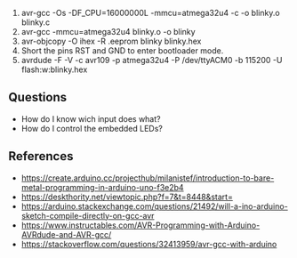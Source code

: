 1. avr-gcc -Os -DF_CPU=16000000L -mmcu=atmega32u4 -c -o blinky.o blinky.c
2. avr-gcc -mmcu=atmega32u4 blinky.o -o blinky
3. avr-objcopy -O ihex -R .eeprom blinky blinky.hex
4. Short the pins RST and GND to enter bootloader mode.
5. avrdude -F -V -c avr109 -p atmega32u4 -P /dev/ttyACM0 -b 115200 -U flash:w:blinky.hex

## Questions
- How do I know wich input does what?
- How do I control the embedded LEDs?

## References
- https://create.arduino.cc/projecthub/milanistef/introduction-to-bare-metal-programming-in-arduino-uno-f3e2b4
- https://deskthority.net/viewtopic.php?f=7&t=8448&start=
- https://arduino.stackexchange.com/questions/21492/will-a-ino-arduino-sketch-compile-directly-on-gcc-avr
- https://www.instructables.com/AVR-Programming-with-Arduino-AVRdude-and-AVR-gcc/
- https://stackoverflow.com/questions/32413959/avr-gcc-with-arduino